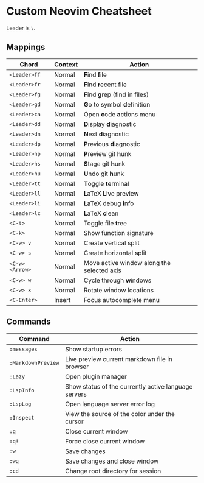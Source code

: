 # Custom Neovim Cheatsheet
Leader is `\`.

## Mappings
| Chord | Context | Action |
| ----- | ----- | ----- |
| `<Leader>ff` | Normal | **F**ind **f**ile |
| `<Leader>fr` | Normal | **F**ind **r**ecent file |
| `<Leader>fg` | Normal | **F**ind **g**rep (find in files)|
| `<Leader>gd` | Normal | **G**o to symbol **d**efinition |
| `<Leader>ca` | Normal | Open **c**ode **a**ctions menu |
| `<Leader>dd` | Normal | **D**isplay **d**iagnostic |
| `<Leader>dn` | Normal | **N**ext **d**iagnostic |
| `<Leader>dp` | Normal | **P**revious **d**iagnostic |
| `<Leader>hp` | Normal | **P**review git **h**unk |
| `<Leader>hs` | Normal | **S**tage git **h**unk |
| `<Leader>hu` | Normal | **U**ndo git **h**unk |
| `<Leader>tt` | Normal | **T**oggle **t**erminal |
| `<Leader>ll` | Normal | **L**aTeX **L**ive preview |
| `<Leader>li` | Normal | **L**aTeX debug **i**nfo |
| `<Leader>lc` | Normal | **L**aTeX **c**lean |
| `<C-t>` | Normal | Toggle file **t**ree |
| `<C-k>` | Normal | Show function signature |
| `<C-w> v` | Normal | Create **v**ertical split |
| `<C-w> s` | Normal | Create horizontal **s**plit |
| `<C-w> <Arrow>` | Normal | Move active window along the selected axis |
| `<C-w> w` | Normal | Cycle through **w**indows |
| `<C-w> x` | Normal | Rotate window locations |
| `<C-Enter>` | Insert | Focus autocomplete menu |

## Commands
| Command | Action |
| ----- | ------ |
| `:messages` | Show startup errors |
| `:MarkdownPreview` | Live preview current markdown file in browser |
| `:Lazy` | Open plugin manager |
| `:LspInfo` | Show status of the currently active language servers |
| `:LspLog` | Open language server error log |
| `:Inspect` | View the source of the color under the cursor |
| `:q` | Close current window |
| `:q!` | Force close current window |
| `:w` | Save changes |
| `:wq` | Save changes and close window |
| `:cd` | Change root directory for session |
